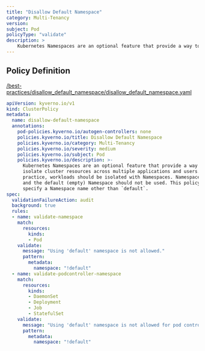 ```yaml
---
title: "Disallow Default Namespace"
category: Multi-Tenancy
version: 
subject: Pod
policyType: "validate"
description: >
    Kubernetes Namespaces are an optional feature that provide a way to segment and isolate cluster resources across multiple applications and users. As a best practice, workloads should be isolated with Namespaces. Namespaces should be required and the default (empty) Namespace should not be used. This policy validates that Pods specify a Namespace name other than `default`.
---
```


## Policy Definition
<a href="https://github.com/kyverno/policies/raw/main//best-practices/disallow_default_namespace/disallow_default_namespace.yaml" target="-blank">/best-practices/disallow_default_namespace/disallow_default_namespace.yaml</a>

```yaml
apiVersion: kyverno.io/v1
kind: ClusterPolicy
metadata:
  name: disallow-default-namespace
  annotations:
    pod-policies.kyverno.io/autogen-controllers: none
    policies.kyverno.io/title: Disallow Default Namespace
    policies.kyverno.io/category: Multi-Tenancy
    policies.kyverno.io/severity: medium
    policies.kyverno.io/subject: Pod
    policies.kyverno.io/description: >-
      Kubernetes Namespaces are an optional feature that provide a way to segment and
      isolate cluster resources across multiple applications and users. As a best
      practice, workloads should be isolated with Namespaces. Namespaces should be required
      and the default (empty) Namespace should not be used. This policy validates that Pods
      specify a Namespace name other than `default`.
spec:
  validationFailureAction: audit
  background: true
  rules:
  - name: validate-namespace
    match:
      resources:
        kinds:
        - Pod
    validate:
      message: "Using 'default' namespace is not allowed."
      pattern:
        metadata:
          namespace: "!default"
  - name: validate-podcontroller-namespace
    match:
      resources:
        kinds:
        - DaemonSet
        - Deployment
        - Job
        - StatefulSet
    validate:
      message: "Using 'default' namespace is not allowed for pod controllers."
      pattern:
        metadata:
          namespace: "!default"
```

